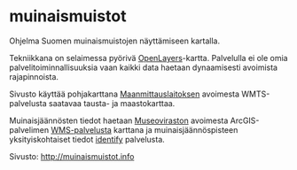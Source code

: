 # muinaismuistot
Ohjelma Suomen muinaismuistojen näyttämiseen kartalla.

Tekniikkana on selaimessa pyörivä [OpenLayers](http://openlayers.org/)-kartta. Palvelulla ei ole omia palvelitoiminnallisuuksia vaan kaikki data haetaan dynaamisesti avoimista rajapinnoista.

Sivusto käyttää pohjakarttana [Maanmittauslaitoksen](http://www.maanmittauslaitos.fi/kartat-ja-paikkatieto/asiantuntevalle-kayttajalle/kartta-ja-paikkatietojen-rajapintapalvelut-11) avoimesta WMTS-palvelusta saatavaa tausta- ja maastokarttaa.

Muinaisjäännösten tiedot haetaan [Museoviraston](http://kartta.nba.fi/arcgis/rest/services/WMS/MVWMS/MapServer) avoimesta ArcGIS-palvelimen [WMS-palvelusta](http://kartta.nba.fi/arcgis/rest/services/WMS/MVWMS/MapServer/export?bbox=370057.1124662436,7303836.785799463,370265.22983375605,7303945.555638879) karttana ja muinaisjäännöspisteen yksityiskohtaiset tiedot [identify](http://kartta.nba.fi/arcgis/rest/services/WMS/MVWMS/MapServer/identify) palvelusta.

Sivusto: http://muinaismuistot.info

